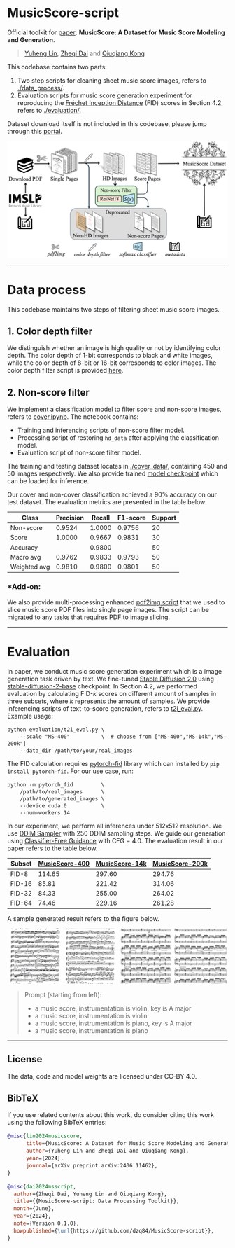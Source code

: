 # MusicScore-script

Official toolkit for [paper](https://arxiv.org/abs/2406.11462):
**MusicScore: A Dataset for Music Score Modeling and Generation**.

> [Yuheng Lin](https://rozenthegoat.github.io), [Zheqi Dai](https://github.com/dzq84) and [Qiuqiang Kong](https://github.com/qiuqiangkong)

This codebase contains two parts:

1. Two step scripts for cleaning sheet music score images, refers to [./data_process/](/data_process/).
2. Evaluation scripts for music score generation experiment for reproducing the [Fréchet Inception Distance](https://arxiv.org/abs/1706.08500) (FID) scores in Section 4.2, refers to [./evaluation/](/evaluation/).

Dataset download itself is not included in this codebase, please jump through this [portal](https://huggingface.co/datasets/ZheqiDAI/MusicScore/).

![MusicScore dataset collecting and processing pipeline](./assets/pipeline.png/ "MusicScore dataset collecting and processing pipeline.")

---

# Data process

This codebase maintains two steps of filtering sheet music score images.

## 1. Color depth filter

We distinguish whether an image is high quality or not by identifying color depth. The color depth of 1-bit corresponds to black and white images, while the color depth of 8-bit or 16-bit corresponds to color images. The color depth filter script is provided [here]().

## 2. Non-score filter

We implement a classification model to filter score and non-score images, refers to [cover.ipynb](data_process/non_cover_filter/cover.ipynb). The notebook contains:

- Training and inferencing scripts of non-score filter model.
- Processing script of restoring `hd_data` after applying the classification model.
- Evaluation script of non-score filter model.

The training and testing dataset locates in [./cover_data/](./cover_data/), containing 450 and 50 images respectively. We also provide trained [model checkpoint](data_process/non_cover_filter/2048-cover.pth) which can be loaded for inference.

Our cover and non-cover classification achieved a 90% accuracy on our test dataset. The evaluation metrics are presented in the table below:

| Class        | Precision | Recall | F1-score | Support |
| ------------ | --------- | ------ | -------- | ------- |
| Non-score    | 0.9524    | 1.0000 | 0.9756   | 20      |
| Score        | 1.0000    | 0.9667 | 0.9831   | 30      |
| Accuracy     |           | 0.9800 |          | 50      |
| Macro avg    | 0.9762    | 0.9833 | 0.9793   | 50      |
| Weighted avg | 0.9810    | 0.9800 | 0.9801   | 50      |

### \*Add-on:

We also provide multi-processing enhanced [pdf2img script](./data_process/pdf2img.py) that we used to slice music score PDF files into single page images. The script can be migrated to any tasks that requires PDF to image slicing.

---

# Evaluation

In paper, we conduct music score generation experiment which is a image generation task driven by text. We fine-tuned [Stable Diffusion 2.0](https://github.com/Stability-AI/stablediffusion/) using [stable-diffusion-2-base](https://huggingface.co/stabilityai/stable-diffusion-2-base) checkpoint. In Section 4.2, we performed evaluation by calculating FID-_k_ scores on different amount of samples in three subsets, where _k_ represents the amount of samples. We provide inferencing scripts of text-to-score generation, refers to [t2i_eval.py](./data_process/t2i_eval.py). Example usage:

```
python evaluation/t2i_eval.py \
    --scale "MS-400"          \  # choose from ["MS-400","MS-14k","MS-200k"]
    --data_dir /path/to/your/real_images
```

The FID calculation requires [pytorch-fid](https://github.com/mseitzer/pytorch-fid) library which can installed by `pip install pytorch-fid`. For our use case, run:

```
python -m pytorch_fid         \
    /path/to/real_images      \
    /path/to/generated_images \
    --device cuda:0           \
    --num-workers 14
```

In our experiment, we perform all inferences under 512x512 resolution. We use [DDIM Sampler](https://arxiv.org/abs/2010.02502) with 250 DDIM sampling steps. We guide our generation using [Classifier-Free Guidance](https://arxiv.org/abs/2207.12598) with CFG = 4.0. The evaluation result in our paper refers to the table below.

| Subset | [MusicScore-400](https://huggingface.co/datasets/ZheqiDAI/MusicScore/tree/main/MisicScore-400) | [MusicScore-14k](https://huggingface.co/datasets/ZheqiDAI/MusicScore/tree/main/MisicScore-14k) | [MusicScore-200k](https://huggingface.co/datasets/ZheqiDAI/MusicScore/tree/main/MisicScore-200k) |
| ------ | ---------------------------------------------------------------------------------------------- | ---------------------------------------------------------------------------------------------- | ------------------------------------------------------------------------------------------------ |
| FID-8  | 114.65                                                                                         | 297.60                                                                                         | 294.76                                                                                           |
| FID-16 | 85.81                                                                                          | 221.42                                                                                         | 314.06                                                                                           |
| FID-32 | 84.33                                                                                          | 255.00                                                                                         | 264.02                                                                                           |
| FID-64 | 74.46                                                                                          | 229.16                                                                                         | 261.28                                                                                           |

A sample generated result refers to the figure below.

![generation result](./assets/gen_result.jpg/ "generation result")

> Prompt (starting from left):
>
> - a music score, instrumentation is violin, key is A major
> - a music score, instrumentation is violin
> - a music score, instrumentation is piano, key is A major
> - a music score, instrumentation is piano

---

## License

The data, code and model weights are licensed under CC-BY 4.0.

## BibTeX

If you use related contents about this work, do consider citing this work using the following BibTeX entries:

```bibtex
@misc{lin2024musicscore,
      title={MusicScore: A Dataset for Music Score Modeling and Generation},
      author={Yuheng Lin and Zheqi Dai and Qiuqiang Kong},
      year={2024},
      journal={arXiv preprint arXiv:2406.11462},
}
```

```bibtex
@misc{dai2024msscript,
  author={Zheqi Dai, Yuheng Lin and Qiuqiang Kong},
  title={{MusicScore-script: Data Processing Toolkit}},
  month={June},
  year={2024},
  note={Version 0.1.0},
  howpublished={\url{https://github.com/dzq84/MusicScore-script}},
}
```
